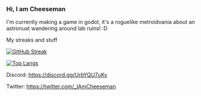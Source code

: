 ### Hi, I am Cheeseman

I'm currently making a game in godot, it's a roguelike metroidvania about an astronuat wandering around lab ruins! :D

My streaks and stuff

[![GitHub Streak](https://github-readme-streak-stats.herokuapp.com?user=IAmCheeseman&theme=highcontrast&hide_border=true&date_format=M%20j%5B%2C%20Y%5D)](https://git.io/streak-stats)

[![Top Langs](https://github-readme-stats.vercel.app/api/top-langs/?username=IAmCheeseman&theme=highcontrast&hide_border=true&layout=compact&langs_count=6)](https://github.com/anuraghazra/github-readme-stats)


Discord: https://discord.gg/UrbYQU7uKv

Twitter: https://twitter.com/_IAmCheeseman
